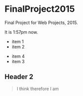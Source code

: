 # FinalProject2015
Final Project for Web Projects, 2015.

It is 1:57pm now.

- item 1
- item 2

+ item 4
+ item 3


## Header 2

> I think therefore I am
